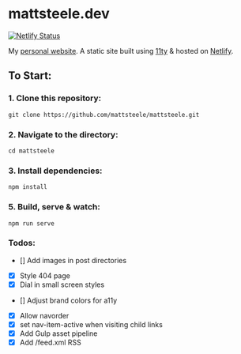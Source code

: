 # mattsteele.dev

[![Netlify Status](https://api.netlify.com/api/v1/badges/21825428-ad07-4f65-b2a0-fd72783f8747/deploy-status)](https://app.netlify.com/sites/peaceful-albattani-1d96dc/deploys)

My [personal website](https://mattsteele.dev). A static site built using [11ty](https://github.com/11ty/eleventy) &amp; hosted on [Netlify](https://netlify.com/).


## To Start:

### 1. Clone this repository:

```
git clone https://github.com/mattsteele/mattsteele.git
```


### 2. Navigate to the directory:

```
cd mattsteele
```

### 3. Install dependencies:

```
npm install
```

### 5. Build, serve & watch:

```
npm run serve
```

### Todos:
- [] Add images in post directories
- [x] Style 404 page
- [x] Dial in small screen styles
- [] Adjust brand colors for a11y
- [x] Allow navorder
- [x] set nav-item-active when visiting child links
- [x] Add Gulp asset pipeline
- [x] Add /feed.xml RSS
